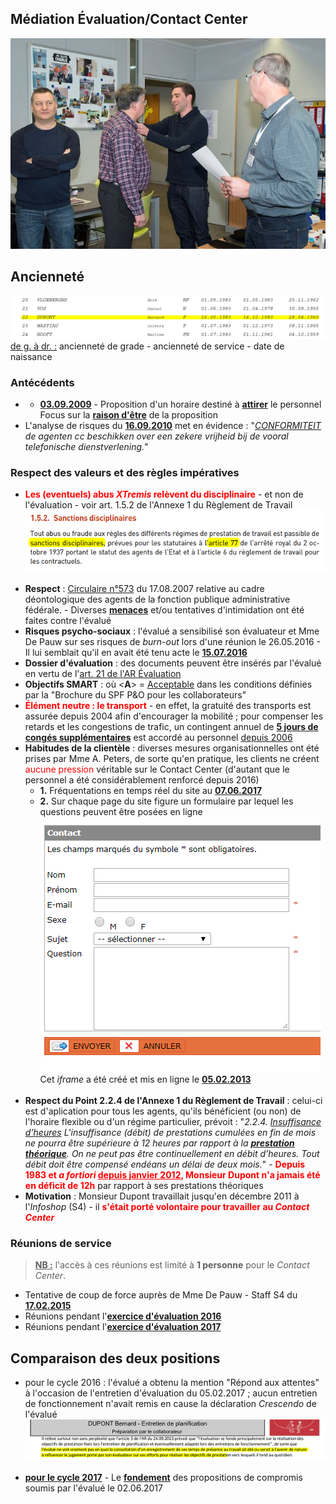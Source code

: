 ## Médiation &Eacute;valuation/Contact Center

![](Decoration.jpg "Cérémonie du 14.03.2017")

## Ancienneté

![](Anciennete.png)  
<u>de g. à dr. :</u> ancienneté de grade - ancienneté de service - date de naissance

### Antécédents

* * [**03.09.2009**](Werking_Contactcenter_20090903.pdf) - Proposition d'un horaire destiné à **<u>attirer</u>** le personnel<br>Focus sur la [**raison d'être**](Adaptation_Horaire.md) de la proposition
* L'analyse de risques du [**16.09.2010**](Risicoanalyse_20100916.pdf) met en évidence : "*<u>CONFORMITEIT</u> de agenten cc beschikken over een zekere vrijheid bij de vooral telefonische dienstverlening.*"

### Respect des valeurs et des règles impératives

* <font color="red"><b>Les (eventuels) abus <i>XTremis</i> relèvent du disciplinaire</b></font> - et non de l'évaluation - voir art. 1.5.2 de l'Annexe 1 du Règlement de Travail<br>![](Sanctions.png)<br>&nbsp;
* **Respect** : [Circulaire n°573](Valeurs.md) du 17.08.2007 relative au cadre déontologique des agents de la fonction publique administrative fédérale. - Diverses [**menaces**](Menaces.md) et/ou tentatives d'intimidation ont été faites contre l'évalué 
* **Risques psycho-sociaux** : l'évalué a sensibilisé son évaluateur et Mme De Pauw sur ses risques de *burn-out* lors d'une réunion le 26.05.2016 - Il lui semblait qu'il en avait été tenu acte le [**15.07.2016**](Mail_TDalemans_20160715.png)
* **Dossier d'évaluation** :  des documents peuvent être insérés par l'évalué en vertu de l'[art. 21 de l'AR &Eacute;valuation](Art_21_KB_Eval.png)
* **Objectifs SMART** : où &lt;**A**&gt; = [Acceptable](SMART.md) dans les conditions définies par la "Brochure du SPF P&O pour les collaborateurs"
* **<font color="red">&Eacute;lément neutre : le transport</font>** - en effet, la gratuité des transports est assurée depuis 2004 afin d'encourager la mobilité ; pour compenser les retards et les congestions de trafic, un contingent annuel de [**5 jours de congés supplémentaires**](5jours.png) est accordé au personnel <u>depuis 2006</u> 
* **Habitudes de la clientèle** : diverses mesures organisationnelles ont été prises par Mme A. Peters, de sorte qu'en pratique, les clients ne créent <font color="red">aucune pression</font> véritable sur le Contact Center (d'autant que le personnel a été considérablement renforcé depuis 2016)
    * **1.** Fréquentations en temps réel du site au [**07.06.2017**](https://bobjr-1.github.io/Temp/Mediation_CC/Frequentations_20170607.html)
    * **2.** Sur chaque page du site figure un formulaire par lequel les questions peuvent être posées en ligne<br>![](screen.png)Cet *iframe*  a été créé et mis en ligne le [**05.02.2013**](iFrame.png)<br>&nbsp; 
* **Respect du Point 2.2.4 de l'Annexe 1 du Règlement de Travail** : celui-ci est d'aplication pour tous les agents, qu'ils bénéficient (ou non) de l'horaire flexible ou d'un régime particulier, prévoit : "*2.2.4. <u>Insuffisance d’heures</u> L'insuffisance (débit) de prestations cumulées en fin de mois ne pourra être supérieure à 12 heures par rapport à la [**prestation théorique**](Prestation_theorique.md). On ne peut pas être continuellement en débit d’heures. Tout débit doit être compensé endéans un délai de deux mois.*" - <font color="red"><b>Depuis 1983 et <i>a fortiori</i> <u>depuis janvier 2012</u>, Monsieur Dupont n'a jamais été en déficit de 12h</b></font> par rapport à ses prestations théoriques
* **Motivation** : Monsieur Dupont travaillait jusqu'en décembre 2011 à l'*Infoshop* (S4) - il <font color="red"><b>s'était porté volontaire pour travailler au <i>Contact Center</i></b></font>

### Réunions de service

> **<u>NB :</u>** l'accès à ces réunions est limité à **1 personne** pour le *Contact Center*.

* Tentative de coup de force auprès de Mme De Pauw - Staff S4 du [**17.02.2015**](20150217.png)
* Réunions pendant l'[**exercice d'évaluation 2016**](RS_2016.md)
* Réunions pendant l'[**exercice d'évaluation 2017**](RS_2017.md)

## Comparaison des deux positions

* pour le cycle 2016 : l'évalué a obtenu la mention "Répond aux attentes" à l'occasion de l'entretien d'évaluation du 05.02.2017 ; aucun entretien de fonctionnement n'avait remis en cause la déclaration *Crescendo* de l'évalué<br>![](principe_2016.png)<br>&nbsp;
* [**pour le cycle 2017**](Positions_2017.md) - Le [**fondement**](Zoom.md) des propositions de compromis soumis par l'évalué le 02.06.2017


